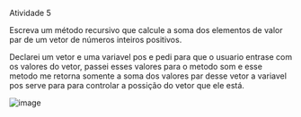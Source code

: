 Atividade 5

Escreva um método recursivo que calcule a soma dos elementos de valor par de um vetor de números inteiros positivos.

Declarei um vetor e uma variavel pos e pedi para que o usuario entrase com os valores do vetor, passei esses valores para o metodo som e esse metodo me retorna somente a soma dos valores par desse vetor a variavel pos serve para para controlar a possição do vetor que ele está.

![image](https://user-images.githubusercontent.com/54037849/187041383-b20515c8-7e09-400c-a075-7436bf937c6a.png)
